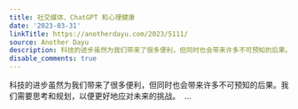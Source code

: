```yaml
---
title: 社交媒体、ChatGPT 和心理健康
date: '2023-03-31'
linkTitle: https://anotherdayu.com/2023/5111/
source: Another Dayu
description: 科技的进步虽然为我们带来了很多便利，但同时也会带来许多不可预知的后果。我们需要思考和规划，以便更好地应对未来的挑战。  ...
disable_comments: true
---
```

科技的进步虽然为我们带来了很多便利，但同时也会带来许多不可预知的后果。我们需要思考和规划，以便更好地应对未来的挑战。  ...